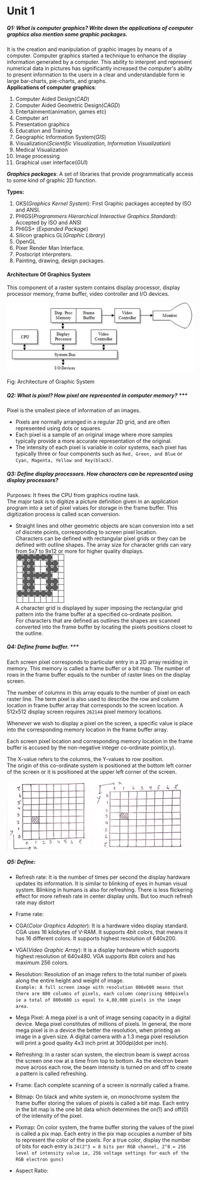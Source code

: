 # Unit 1

##### Q1: What is computer graphics? Write down the applications of computer graphics also mention some graphic packages.
It is the creation and manipulation of  graphic images by means of a computer. Computer graphics started a technique to enhance the display information generated by a computer. This ability to interpret and represent numerical data in pictures has significantly increased the computer's ability to present information to the users in a clear and understandable form ie large bar-charts, pie-charts, and graphs.  
**Applications of computer graphics**:
  1. Computer Aided Design(*CAD*)
  2. Computer Aided Geometric Design(*CAGD*)
  3. Entertainment(animation, games etc)
  4. Computer art
  5. Presentation graphics
  6. Education and Training
  7. Geographic Information System(*GIS*)
  8. Visualization(*Scientific Visualization, Information Visualization*)
  9. Medical Visualization
  10. Image processing
  11. Graphical user interface(*GUI*)

***Graphics packages***: A set of libraries that provide programmatically access to some kind of graphic 2D function.  

**Types:**
  1. GKS(*Graphics Kernel System*): First Graphic packages accepted by ISO and  ANSI.
  2. PHIGS(*Programmers Hierarchical Interactive Graphics Standard*): Accepted  by ISO and ANSI
  3. PHIGS+ (*Expanded Package*)
  4. Silicon graphics GL(*Graphic Library*)
  5. OpenGL
  6. Pixer Render Man Interface.
  7. Postscript interpreters.
  8. Painting, drawing, design packages.

#### Architecture Of Graphics System
This component of a raster system contains display processor, display processor memory, frame buffer, video controller and I/O devices.  

![architecture(raster System)](IMG/architectureU1.jpg)  

Fig: Architecture of Graphic System  

##### Q2: What is pixel? How pixel are represented in computer memory? ***
Pixel is the smallest piece of information of an images.
- Pixels are normally arranged in a regular 2D grid, and are often represented using dots or squares.
- Each pixel is a sample of an original image where more samples typically provide a more accurate representation of the original.
- The intensity of each pixel is variable in color systems, each pixel has typically three or four components such as ```Red, Green, and Blue``` or ```Cyan, Magenta, Yellow and Key(black)```.  

##### Q3: Define display processors. How characters can be represented using display processors?
Purposes: It frees the CPU from graphics routine task.  
The major task is to digitize a picture definition given in an application program into a set of pixel values for storage in the frame buffer. This digitization process is called scan conversion.
- Straight lines and other geometric objects are scan conversion into a set of discrete points, corresponding to screen pixel location.  
Characters can be defined with rectangular pixel grids or they can be defined with outline shapes. The array size for character grids can vary from 5x7 to 9x12 or more for higher quality displays.  
![](IMG/co65.png)  
A character grid is displayed by super imposing the rectangular grid pattern into the frame buffer at a specified co-ordinate position.  
For characters that are defined as outlines the shapes are scanned converted into the frame buffer by locating the pixels positions closet to the outline.

##### Q4: Define frame buffer. ***

Each screen pixel corresponds to particular entry in a 2D array
residing in memory. This memory is called a frame buffer or a bit map.
The number of rows in the frame buffer equals to the number of raster
lines on the display screen.  

The number of columns in this array equals to the number of pixel on
each raster line. The term pixel is also used to describe the row and
column location in frame buffer array that corresponds to the screen
location. A 512x512 display screen requires ```262144``` pixel memory
locations.  

Whenever we wish to display a pixel on the screen, a specific value is
place into the corresponding memory location in the frame buffer
array.  

Each screen pixel location and corresponding memory location in the
frame buffer is accused by the non-negative integer co-ordinate
point(x,y).  

The X-value refers to the columns, the Y-values to row position.  
The origin of this co-ordinate system is positioned at the bottom left corner of the screen or it is positioned at the upper left corner of the screen.  

![fig1](IMG/frameb1.png) ![fig1](IMG/frameb2.png)

##### Q5: Define:
- Refresh rate: It is the number of times per second the display hardware updates its information. It is similar to blinking of eyes in human visual system. Blinking in humans is also for refreshing. There is less flickering effect for more refresh rate in center display units. But too much refresh rate may distort  

- Frame rate:
- CGA(*Color Graphics Adopter*): It is a hardware video display standard. CGA uses 16 kilobytes of V-RAM. It supports 4bit colors, that means it has 16 different colors. It supports highest resolution of 640x200.  

- VGA(*Video Graphic Array*): It is a display hardware which supports highest resolution of 640x480. VGA supports 8bit colors and has maximum 256 colors.  

- Resolution: Resolution of an image refers to the total number of pixels along the entire height and weight of image.  
```Example: A full screen image with resolution 800x600 means that there are 800 columns of pixels, each column comprising 600pixels ie a total of 800x600 is equal to 4,80,000 pixels in the image area.```  

- Mega Pixel: A mega pixel is a unit of image sensing capacity in a digital device. Mega pixel constitutes of millions of pixels. In general, the more mega pixel is in a device the better the resolution, when printing an image in a given size. A digital camera with a 1.3 mega pixel resolution will print a good quality 4x3 inch print at 300dpi(dot per inch).  

- Refreshing: In a raster scan system, the electron beam is swept across the screen one row at a time from top to bottom. As the electron beam move across each row, the beam intensity is turned on and off to create a pattern is called refreshing.  

- Frame: Each complete scanning of a screen is normally called a frame.  

- Bitmap: On black and white system ie, on monochrome system the frame buffer storing the values of pixels is called a bit map. Each entry in the bit map is the one bit data which determines the on(1) and off(0) of the intensity of the pixel.  

- Pixmap: On color system, the frame buffer storing the values of the pixel is called a pix map. Each entry in the pix map occupies a number of bits to represent the color of the pixels. For a true color, display the number of bits for each entry is ```24(2^3 = 8 bits per RGB channel, 2^8 = 256 level of intensity value ie, 256 voltage settings for each of the RGB electron guns)```  

- Aspect Ratio:
